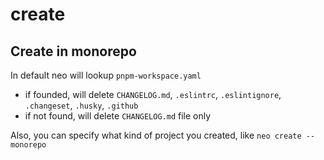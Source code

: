 # create

## Create in monorepo

In default neo will lookup `pnpm-workspace.yaml`

- if founded, will delete `CHANGELOG.md`, `.eslintrc`, `.eslintignore`, `.changeset`, `.husky`, `.github`
- if not found, will delete `CHANGELOG.md` file only

Also, you can specify what kind of project you created, like `neo create --monorepo`